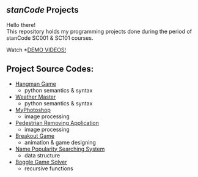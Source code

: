 ## *stanCode* Projects
Hello there!\
This repository holds my programming projects done during the period of stanCode SC001 & SC101 courses.

Watch *[DEMO VIDEOS!](https://drive.google.com/drive/folders/1Gi3bn9qPW_gR0ISyGzVPLd5Bztdvd7rF?fbclid=IwAR36BW3v_bHn-Idsh-0_ROSWLwrXOzoervZId25OOzH2LX4b6FCGDfULdDg)

## Project Source Codes:
* [Hangman Game](https://github.com/fernwehjc/stanCode_Projects/blob/master/stanCode_projects/hangman_game/hangman.py)
  * python semantics & syntax
* [Weather Master](https://github.com/fernwehjc/stanCode_Projects/blob/master/stanCode_projects/weather_master/weather_master.py)
  * python semantics & syntax
* [MyPhotoshop](https://github.com/fernwehjc/stanCode_Projects/blob/master/stanCode_projects/myphotoshop/best_photoshop_award.py)
  * image processing
* [Pedestrian Removing Application](https://github.com/fernwehjc/stanCode_Projects/blob/master/stanCode_projects/pedestrian_removing_application/stanCodoshop.py)
  * image processing
* [Breakout Game](https://github.com/fernwehjc/stanCode_Projects/blob/master/stanCode_projects/break_out_game/breakout.py)
  * animation & game designing
* [Name Popularity Searching System](https://github.com/fernwehjc/stanCode_Projects/blob/master/stanCode_projects/name_popularity_searching_system/babygraphics.py)
  * data structure
* [Boggle Game Solver](https://github.com/fernwehjc/stanCode_Projects/blob/master/stanCode_projects/boggle_game_solver/boggle.py)
  * recursive functions
